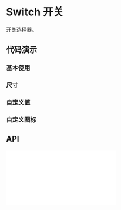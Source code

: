 # Switch 开关

开关选择器。


## 代码演示

### 基本使用

<code src="../../packages/wonder-ui/src/Switch/demo/demo1.tsx"></code>

### 尺寸

<code src="../../packages/wonder-ui/src/Switch/demo/demo2.tsx"></code>


### 自定义值

<code src="../../packages/wonder-ui/src/Switch/demo/demo3.tsx"></code>

### 自定义图标

<code src="../../packages/wonder-ui/src/Switch/demo/demo4.tsx"></code>

## API

<embed src="../../packages/wonder-ui/src/Switch/index.md"></embed>
